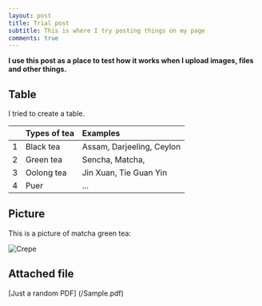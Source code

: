 ```yaml
---
layout: post
title: Trial post
subtitle: This is where I try posting things on my page
comments: true
---
```



**I use this post as a place to test how it works when I upload images, files and other things.**

## Table

I tried to create a table.

|  | Types of tea| Examples |
| :------ |:--- | :--- |
| 1 | Black tea | Assam, Darjeeling, Ceylon |
| 2 | Green tea | Sencha, Matcha,  |
| 3 | Oolong tea | Jin Xuan, Tie Guan Yin |
| 4 | Puer | ... |

## Picture
This is a picture of matcha green tea:

![Crepe](https://dp9bxf2pat5uz.cloudfront.net/wp-content/uploads/matcha.jpg)

## Attached file

[Just a random PDF] (/Sample.pdf)

